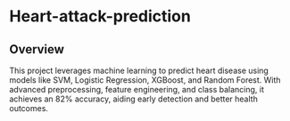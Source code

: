 # Heart-attack-prediction

## Overview
This project leverages machine learning to predict heart disease using models like SVM, Logistic Regression, XGBoost, and Random Forest. With advanced preprocessing, feature engineering, and class balancing, it achieves an 82% accuracy, aiding early detection and better health outcomes.
